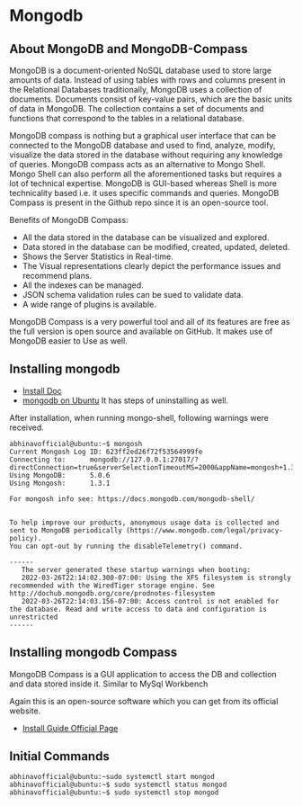 # Mongodb

## About MongoDB and MongoDB-Compass

MongoDB is a document-oriented NoSQL database used to store large amounts of data. Instead of using tables with rows and columns present in the Relational Databases traditionally, MongoDB uses a collection of documents. Documents consist of key-value pairs, which are the basic units of data in MongoDB. The collection contains a set of documents and functions that correspond to the tables in a relational database.

MongoDB compass is nothing but a graphical user interface that can be connected to the MongoDB database and used to find, analyze, modify, visualize the data stored in the database without requiring any knowledge of queries. MongoDB compass acts as an alternative to Mongo Shell. Mongo Shell can also perform all the aforementioned tasks but requires a lot of technical expertise. MongoDB is GUI-based whereas Shell is more technicality based i.e. it uses specific commands and queries. MongoDB Compass is present in the Github repo since it is an open-source tool.

Benefits of MongoDB Compass:

* All the data stored in the database can be visualized and explored.
* Data stored in the database can be modified, created, updated, deleted.
* Shows the Server Statistics in Real-time. 
* The Visual representations clearly depict the performance issues and recommend plans. 
* All the indexes can be managed. 
* JSON schema validation rules can be sued to validate data. 
* A wide range of plugins is available.

MongoDB Compass is a very powerful tool and all of its features are free as the full version is open source and available on GitHub. It makes use of MongoDB easier to Use as well.

## Installing mongodb

* [Install Doc](https://docs.mongodb.com/manual/installation/)
* [mongodb on Ubuntu](https://www.mongodb.com/docs/manual/tutorial/install-mongodb-on-ubuntu/) It has steps of uninstalling as well.

After installation, when running mongo-shell, following warnings were received.

```shell
abhinavofficial@ubuntu:~$ mongosh
Current Mongosh Log ID:	623ff2ed26f72f53564999fe
Connecting to:		mongodb://127.0.0.1:27017/?directConnection=true&serverSelectionTimeoutMS=2000&appName=mongosh+1.3.1
Using MongoDB:		5.0.6
Using Mongosh:		1.3.1

For mongosh info see: https://docs.mongodb.com/mongodb-shell/


To help improve our products, anonymous usage data is collected and sent to MongoDB periodically (https://www.mongodb.com/legal/privacy-policy).
You can opt-out by running the disableTelemetry() command.

------
   The server generated these startup warnings when booting:
   2022-03-26T22:14:02.300-07:00: Using the XFS filesystem is strongly recommended with the WiredTiger storage engine. See http://dochub.mongodb.org/core/prodnotes-filesystem
   2022-03-26T22:14:03.156-07:00: Access control is not enabled for the database. Read and write access to data and configuration is unrestricted
------
```

## Installing mongodb Compass

MongoDB Compass is a GUI application to access the DB and collection and data stored inside it. Similar to MySql Workbench

Again this is an open-source software which you can get from its official website.

* [Install Guide Official Page](https://docs.mongodb.com/compass/master/install)

## Initial Commands

```shell
abhinavofficial@ubuntu:~sudo systemctl start mongod
abhinavofficial@ubuntu:~$ sudo systemctl status mongod
abhinavofficial@ubuntu:~$ sudo systemctl stop mongod
```
